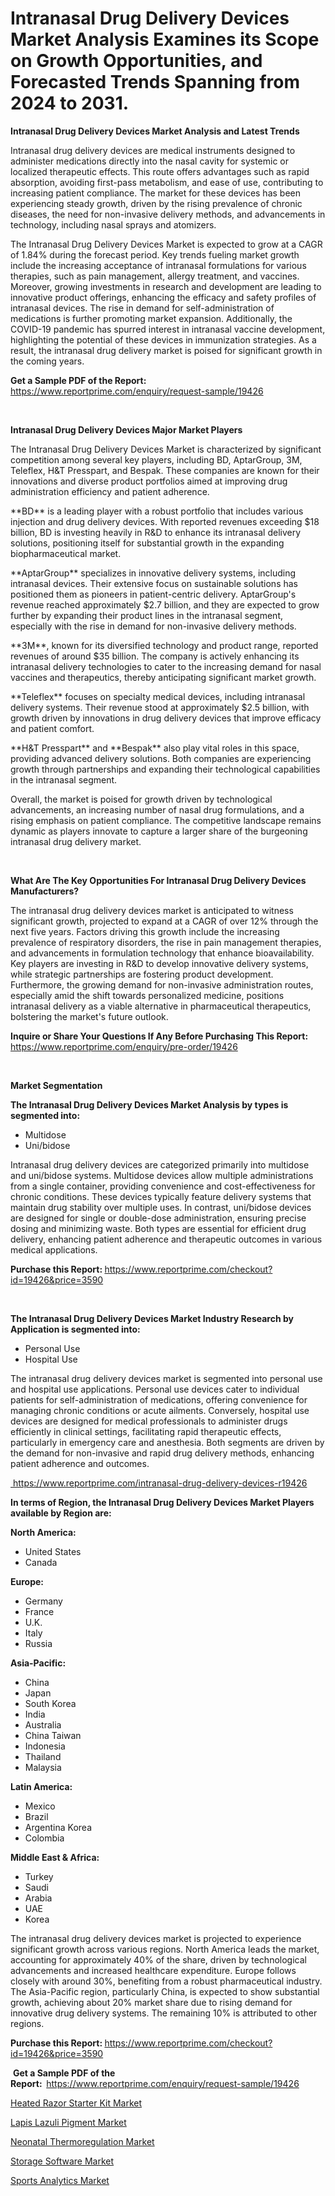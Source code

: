 <p><h1>Intranasal Drug Delivery Devices Market Analysis Examines its Scope on Growth Opportunities, and Forecasted Trends Spanning from 2024 to 2031.</h1></p><p><strong>Intranasal Drug Delivery Devices Market Analysis and Latest Trends</strong></p>
<p><p>Intranasal drug delivery devices are medical instruments designed to administer medications directly into the nasal cavity for systemic or localized therapeutic effects. This route offers advantages such as rapid absorption, avoiding first-pass metabolism, and ease of use, contributing to increasing patient compliance. The market for these devices has been experiencing steady growth, driven by the rising prevalence of chronic diseases, the need for non-invasive delivery methods, and advancements in technology, including nasal sprays and atomizers.</p><p>The Intranasal Drug Delivery Devices Market is expected to grow at a CAGR of 1.84% during the forecast period. Key trends fueling market growth include the increasing acceptance of intranasal formulations for various therapies, such as pain management, allergy treatment, and vaccines. Moreover, growing investments in research and development are leading to innovative product offerings, enhancing the efficacy and safety profiles of intranasal devices. The rise in demand for self-administration of medications is further promoting market expansion. Additionally, the COVID-19 pandemic has spurred interest in intranasal vaccine development, highlighting the potential of these devices in immunization strategies. As a result, the intranasal drug delivery market is poised for significant growth in the coming years.</p></p>
<p><strong>Get a Sample PDF of the Report:&nbsp;</strong> <a href="https://www.reportprime.com/enquiry/request-sample/19426?utm_campaign=1842&utm_medium=2&utm_source=Github&utm_content=ia&utm_term=23112024&utm_id=intranasal-drug-delivery-devices">https://www.reportprime.com/enquiry/request-sample/19426</a></p>
<p>&nbsp;</p>
<p><strong>Intranasal Drug Delivery Devices Major Market Players</strong></p>
<p><p>The Intranasal Drug Delivery Devices Market is characterized by significant competition among several key players, including BD, AptarGroup, 3M, Teleflex, H&T Presspart, and Bespak. These companies are known for their innovations and diverse product portfolios aimed at improving drug administration efficiency and patient adherence.</p><p>**BD** is a leading player with a robust portfolio that includes various injection and drug delivery devices. With reported revenues exceeding $18 billion, BD is investing heavily in R&D to enhance its intranasal delivery solutions, positioning itself for substantial growth in the expanding biopharmaceutical market.</p><p>**AptarGroup** specializes in innovative delivery systems, including intranasal devices. Their extensive focus on sustainable solutions has positioned them as pioneers in patient-centric delivery. AptarGroup's revenue reached approximately $2.7 billion, and they are expected to grow further by expanding their product lines in the intranasal segment, especially with the rise in demand for non-invasive delivery methods.</p><p>**3M**, known for its diversified technology and product range, reported revenues of around $35 billion. The company is actively enhancing its intranasal delivery technologies to cater to the increasing demand for nasal vaccines and therapeutics, thereby anticipating significant market growth.</p><p>**Teleflex** focuses on specialty medical devices, including intranasal delivery systems. Their revenue stood at approximately $2.5 billion, with growth driven by innovations in drug delivery devices that improve efficacy and patient comfort.</p><p>**H&T Presspart** and **Bespak** also play vital roles in this space, providing advanced delivery solutions. Both companies are experiencing growth through partnerships and expanding their technological capabilities in the intranasal segment.</p><p>Overall, the market is poised for growth driven by technological advancements, an increasing number of nasal drug formulations, and a rising emphasis on patient compliance. The competitive landscape remains dynamic as players innovate to capture a larger share of the burgeoning intranasal drug delivery market.</p></p>
<p>&nbsp;</p>
<p><strong>What Are The Key Opportunities For Intranasal Drug Delivery Devices Manufacturers?</strong></p>
<p><p>The intranasal drug delivery devices market is anticipated to witness significant growth, projected to expand at a CAGR of over 12% through the next five years. Factors driving this growth include the increasing prevalence of respiratory disorders, the rise in pain management therapies, and advancements in formulation technology that enhance bioavailability. Key players are investing in R&D to develop innovative delivery systems, while strategic partnerships are fostering product development. Furthermore, the growing demand for non-invasive administration routes, especially amid the shift towards personalized medicine, positions intranasal delivery as a viable alternative in pharmaceutical therapeutics, bolstering the market's future outlook.</p></p>
<p><strong>Inquire or Share Your Questions If Any Before Purchasing This Report:</strong> <a href="https://www.reportprime.com/enquiry/pre-order/19426?utm_campaign=1842&utm_medium=2&utm_source=Github&utm_content=ia&utm_term=23112024&utm_id=intranasal-drug-delivery-devices">https://www.reportprime.com/enquiry/pre-order/19426</a></p>
<p>&nbsp;</p>
<p><strong>Market Segmentation</strong></p>
<p><strong>The Intranasal Drug Delivery Devices Market Analysis by types is segmented into:</strong></p>
<p><ul><li>Multidose</li><li>Uni/bidose</li></ul></p>
<p><p>Intranasal drug delivery devices are categorized primarily into multidose and uni/bidose systems. Multidose devices allow multiple administrations from a single container, providing convenience and cost-effectiveness for chronic conditions. These devices typically feature delivery systems that maintain drug stability over multiple uses. In contrast, uni/bidose devices are designed for single or double-dose administration, ensuring precise dosing and minimizing waste. Both types are essential for efficient drug delivery, enhancing patient adherence and therapeutic outcomes in various medical applications.</p></p>
<p><strong>Purchase this Report:&nbsp;</strong><a href="https://www.reportprime.com/checkout?id=19426&price=3590&utm_campaign=1842&utm_medium=2&utm_source=Github&utm_content=ia&utm_term=23112024&utm_id=intranasal-drug-delivery-devices">https://www.reportprime.com/checkout?id=19426&price=3590</a></p>
<p>&nbsp;</p>
<p><strong>The Intranasal Drug Delivery Devices Market Industry Research by Application is segmented into:</strong></p>
<p><ul><li>Personal Use</li><li>Hospital Use</li></ul></p>
<p><p>The intranasal drug delivery devices market is segmented into personal use and hospital use applications. Personal use devices cater to individual patients for self-administration of medications, offering convenience for managing chronic conditions or acute ailments. Conversely, hospital use devices are designed for medical professionals to administer drugs efficiently in clinical settings, facilitating rapid therapeutic effects, particularly in emergency care and anesthesia. Both segments are driven by the demand for non-invasive and rapid drug delivery methods, enhancing patient adherence and outcomes.</p></p>
<p><a href="https://www.reportprime.com/intranasal-drug-delivery-devices-r19426?utm_campaign=1842&utm_medium=2&utm_source=Github&utm_content=ia&utm_term=23112024&utm_id=intranasal-drug-delivery-devices">&nbsp;https://www.reportprime.com/intranasal-drug-delivery-devices-r19426</a></p>
<p><strong>In terms of Region, the Intranasal Drug Delivery Devices Market Players available by Region are:</strong></p>
<p>
    <p> <strong> North America: </strong>
        <ul>
            <li>United States</li>
            <li>Canada</li>
        </ul>
        </p> 
    <p> <strong> Europe: </strong>
        <ul>
            <li>Germany</li>
            <li>France</li>
            <li>U.K.</li>
            <li>Italy</li>
            <li>Russia</li>
        </ul>
        </p> 
    <p> <strong> Asia-Pacific: </strong>
        <ul>
            <li>China</li>
            <li>Japan</li>
            <li>South Korea</li>
            <li>India</li>
            <li>Australia</li>
            <li>China Taiwan</li>
            <li>Indonesia</li>
            <li>Thailand</li>
            <li>Malaysia</li>
        </ul>
        </p> 
    <p> <strong> Latin America: </strong>
        <ul>
            <li>Mexico</li>
            <li>Brazil</li>
            <li>Argentina Korea</li>
            <li>Colombia</li>
        </ul>
        </p> 
    <p> <strong> Middle East & Africa: </strong>
        <ul>
            <li>Turkey</li>
            <li>Saudi</li>
            <li>Arabia</li>
            <li>UAE</li>
            <li>Korea</li>
        </ul>
    </p>
    </p>
<p><p>The intranasal drug delivery devices market is projected to experience significant growth across various regions. North America leads the market, accounting for approximately 40% of the share, driven by technological advancements and increased healthcare expenditure. Europe follows closely with around 30%, benefiting from a robust pharmaceutical industry. The Asia-Pacific region, particularly China, is expected to show substantial growth, achieving about 20% market share due to rising demand for innovative drug delivery systems. The remaining 10% is attributed to other regions.</p></p>
<p><strong>Purchase this Report: </strong><a href="https://www.reportprime.com/checkout?id=19426&price=3590&utm_campaign=1842&utm_medium=2&utm_source=Github&utm_content=ia&utm_term=23112024&utm_id=intranasal-drug-delivery-devices">https://www.reportprime.com/checkout?id=19426&price=3590</a></p>
<p>&nbsp;<strong>Get a Sample PDF of the Report:&nbsp;&nbsp;</strong><a href="https://www.reportprime.com/enquiry/request-sample/19426?utm_campaign=1842&utm_medium=2&utm_source=Github&utm_content=ia&utm_term=23112024&utm_id=intranasal-drug-delivery-devices">https://www.reportprime.com/enquiry/request-sample/19426</a></p>
<p><strong></strong></p>
<p><p><a href="https://www.linkedin.com/pulse/heated-razor-starter-kit-market-penetration-strategies-zktoe?utm_campaign=1842&utm_medium=2&utm_source=Github&utm_content=ia&utm_term=23112024&utm_id=intranasal-drug-delivery-devices">Heated Razor Starter Kit Market</a></p><p><a href="https://www.linkedin.com/pulse/future-lapis-lazuli-pigment-market-trend-analysis-forecasted-tvopf?utm_campaign=1842&utm_medium=2&utm_source=Github&utm_content=ia&utm_term=23112024&utm_id=intranasal-drug-delivery-devices">Lapis Lazuli Pigment Market</a></p><p><a href="https://github.com/RoccoManning/Market-Research-Report-List-7/blob/main/neonatal-thermoregulation-market.md?utm_campaign=1842&utm_medium=2&utm_source=Github&utm_content=ia&utm_term=23112024&utm_id=intranasal-drug-delivery-devices">Neonatal Thermoregulation Market</a></p><p><a href="https://issuu.com/reportprime-2/docs/storage-software-market-size-2030.p_3dfbc4ebb0e213?utm_campaign=1842&utm_medium=2&utm_source=Github&utm_content=ia&utm_term=23112024&utm_id=intranasal-drug-delivery-devices">Storage Software Market</a></p><p><a href="https://issuu.com/reportprime-2/docs/sports-analytics-market-size-2030.p_db578b08700dd3?utm_campaign=1842&utm_medium=2&utm_source=Github&utm_content=ia&utm_term=23112024&utm_id=intranasal-drug-delivery-devices">Sports Analytics Market</a></p></p>